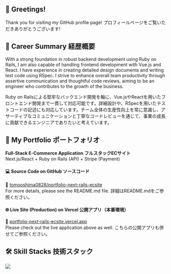 ## 👋 Greetings!
Thank you for visiting my GitHub profile page! プロフィールページをご覧いただきありがとうございます!

## 🔭 Career Summary 経歴概要
With a strong foundation in robust backend development using Ruby on Rails, I am also capable of handling frontend development with Vue.js and React. I have experience in creating detailed design documents and writing test code using RSpec. I strive to enhance overall team productivity through assertive communication and thoughtful code reviews, aiming to be an engineer who contributes to the growth of the business.<br>

Ruby on Railsによる堅牢なバックエンド開発を軸に、Vue.jsやReactを用いたフロントエンド開発まで一貫して対応可能です。詳細設計や、RSpecを用いたテストコードの記述にも対応しています。チーム全体の生産性向上を常に意識し、アサーティブなコミュニケーションと丁寧なコードレビューを通じて、事業の成長に貢献できるエンジニアでありたいと考えています。

## 🚀 My Portfolio ポートフォリオ
**Full-Stack E-Commerce Application フルスタックECサイト**<br>
Next.js/React + Ruby on Rails (API) + Stripe (Payment)

#### 💻 Source Code on GitHub ソースコード
🔗 [tomooshima0828/portfolio-next-rails-ecsite](https://github.com/tomooshima0828/portfolio-next-rails-ecsite)<br>
For more details, please see the README.md file. 詳細はREADME.mdをご参照ください。

#### 🌐 Live Site (Production) on Vercel 公開アプリ（本番環境）
🔗 [portfolio-next-rails-ecsite.vercel.app](https://portfolio-next-rails-ecsite.vercel.app)<br>
Please check out the live application above as well. こちらの公開アプリも併せてご参照ください。

## 🛠 Skill Stacks 技術スタック
<p align="left">
  <a href="https://skillicons.dev">
    <img src="https://skillicons.dev/icons?i=ruby,rails,js,ts,react,nextjs,redux,vue,vuetify,postgres,mysql,aws,docker,git,githubactions,html,css,tailwind,bootstrap,linux,ubuntu,vim,md,npm,yarn,webpack,jquery,vercel,supabase,wordpress,php,laravel,apple,windows" />
  </a>
</p>

<!--
**tomooshima0828/tomooshima0828** is a ✨ _special_ ✨ repository because its `README.md` (this file) appears on your GitHub profile.

Here are some ideas to get you started:

- 🔭 I’m currently working on ...
- 🌱 I’m currently learning ...
- 👯 I’m looking to collaborate on ...
- 🤔 I’m looking for help with ...
- 💬 Ask me about ...
- 📫 How to reach me: ...
- 😄 Pronouns: ...
- ⚡ Fun fact: ...
-->

